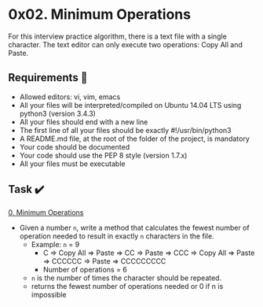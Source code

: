 # 0x02. Minimum Operations
For this interview practice algorithm, there is a text file with a single character. The text editor can only execute two operations: Copy All and Paste.

## Requirements :page_with_curl:
* Allowed editors: vi, vim, emacs
* All your files will be interpreted/compiled on Ubuntu 14.04 LTS using python3 (version 3.4.3)
* All your files should end with a new line
* The first line of all your files should be exactly #!/usr/bin/python3
* A README.md file, at the root of the folder of the project, is mandatory
* Your code should be documented
* Your code should use the PEP 8 style (version 1.7.x)
* All your files must be executable

## Task :heavy_check_mark:
[0. Minimum Operations](/0x03-minimum_operations/0-minoperations.py)
* Given a number `n`, write a method that calculates the fewest number of operation needed to result in exactly `n` characters in the file.
  * Example: `n` = 9
    * C => Copy All => Paste => CC => Paste => CCC => Copy All => Paste => CCCCCC => Paste => CCCCCCCCC
    * Number of operations = 6
  * `n` is the number of times the character should be repeated.
  * returns the fewest number of operations needed or 0 if n is impossible
